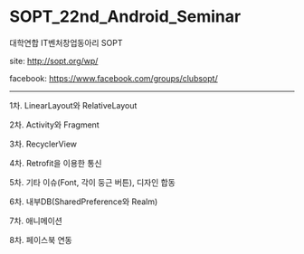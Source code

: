 # SOPT_22nd_Android_Seminar

대학연합 IT벤처창업동아리 SOPT

site: http://sopt.org/wp/

facebook: https://www.facebook.com/groups/clubsopt/

------------------------------------------------------------------------------------------------------------------------

1차. LinearLayout와 RelativeLayout

2차. Activity와 Fragment

3차. RecyclerView

4차. Retrofit을 이용한 통신

5차. 기타 이슈(Font, 각이 둥근 버튼), 디자인 합동

6차. 내부DB(SharedPreference와 Realm)

7차. 애니메이션

8차. 페이스북 연동


